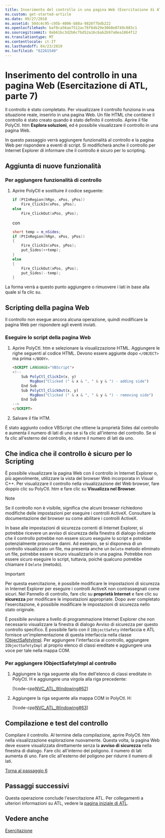 ```yaml
---
title: Inserimento del controllo in una pagina Web (Esercitazione di ATL, parte 7)
ms.custom: get-started-article
ms.date: 09/27/2018
ms.assetid: 50dc4c95-c95b-4006-b88a-9826f7bdb222
ms.openlocfilehash: baf0ca56ae7512ac76f64b29e3060e0749c083c1
ms.sourcegitcommit: 0ab61bc3d2b6cfbd52a16c6ab2b97a8ea1864f12
ms.translationtype: MT
ms.contentlocale: it-IT
ms.lasthandoff: 04/23/2019
ms.locfileid: "62261540"
---
```

# <a name="putting-the-control-on-a-web-page-atl-tutorial-part-7"></a>Inserimento del controllo in una pagina Web (Esercitazione di ATL, parte 7)

Il controllo è stato completato. Per visualizzare il controllo funziona in una situazione reale, inserirlo in una pagina Web. Un file HTML che contiene il controllo è stato creato quando è stato definito il controllo. Aprire il file PolyCtl. htm **Esplora soluzioni**, ed è possibile visualizzare il controllo in una pagina Web.

In questo passaggio verrà aggiungere funzionalità al controllo e la pagina Web per rispondere a eventi di script. Si modificherà anche il controllo per Internet Explorer di informare che il controllo è sicuro per lo scripting.

## <a name="adding-new-functionality"></a>Aggiunta di nuove funzionalità

### <a name="to-add-control-features"></a>Per aggiungere funzionalità di controllo

1. Aprire PolyCtl e sostituire il codice seguente:

    ```cpp
    if (PtInRegion(hRgn, xPos, yPos))
        Fire_ClickIn(xPos, yPos);
    else
        Fire_ClickOut(xPos, yPos);
    ```

    con

    ```cpp
    short temp = m_nSides;
    if (PtInRegion(hRgn, xPos, yPos))
    {
        Fire_ClickIn(xPos, yPos);
        put_Sides(++temp);
    }
    else
    {
        Fire_ClickOut(xPos, yPos);
        put_Sides(--temp);
    }
    ```

La forma verrà a questo punto aggiungere o rimuovere i lati in base alla quale si fa clic su.

## <a name="scripting-the-web-page"></a>Scripting della pagina Web

Il controllo non esegue ancora alcuna operazione, quindi modificare la pagina Web per rispondere agli eventi inviati.

### <a name="to-script-the-web-page"></a>Eseguire lo script della pagina Web

1. Aprire PolyCtl. htm e selezionare la visualizzazione HTML. Aggiungere le righe seguenti al codice HTML. Devono essere aggiunte dopo `</OBJECT>` ma prima `</BODY>`.

    ```html
    <SCRIPT LANGUAGE="VBScript">
    <!--
        Sub PolyCtl_ClickIn(x, y)
            MsgBox("Clicked (" & x & ", " & y & ") - adding side")
        End Sub
        Sub PolyCtl_ClickOut(x, y)
            MsgBox("Clicked (" & x & ", " & y & ") - removing side")
        End Sub
    -->
    </SCRIPT>
    ```

1. Salvare il file HTM.

È stato aggiunto codice VBScript che ottiene la proprietà Sides dal controllo e aumenta il numero di lati di uno se si fa clic all'interno del controllo. Se si fa clic all'esterno del controllo, è ridurre il numero di lati da uno.

## <a name="indicating-that-the-control-is-safe-for-scripting"></a>Che indica che il controllo è sicuro per lo Scripting

È possibile visualizzare la pagina Web con il controllo in Internet Explorer o, più agevolmente, utilizzare la vista del browser Web incorporata in Visual C++. Per visualizzare il controllo nella visualizzazione del Web browser, fare doppio clic su PolyCtl. htm e fare clic su **Visualizza nel Browser**.

> [!NOTE]
> Se il controllo non è visibile, significa che alcuni browser richiedono modifiche delle impostazioni per eseguire i controlli ActiveX. Consultare la documentazione del browser su come abilitare i controlli ActiveX.

In base alle impostazioni di sicurezza correnti di Internet Explorer, si potrebbe ricevere un avviso di sicurezza della finestra di dialogo indicante che il controllo potrebbe non essere sicuro eseguire lo script e potrebbe potenzialmente provocare danni. Ad esempio, se si disponeva di un controllo visualizzato un file, ma presenta anche un `Delete` metodo eliminato un file, potrebbe essere sicuro visualizzarlo in una pagina. Potrebbe non essere sicuro eseguire lo script, tuttavia, poiché qualcuno potrebbe chiamare il `Delete` (metodo).

> [!IMPORTANT]
> Per questa esercitazione, è possibile modificare le impostazioni di sicurezza in Internet Explorer per eseguire i controlli ActiveX non contrassegnati come sicuri. Nel Pannello di controllo, fare clic su **proprietà Internet** e fare clic su **sicurezza** per modificare le impostazioni appropriate. Dopo aver completato l'esercitazione, è possibile modificare le impostazioni di sicurezza nello stato originale.

È possibile avvisare a livello di programmazione Internet Explorer che non necessario visualizzare la finestra di dialogo Avviso di sicurezza per questo controllo specifico. È possibile farlo con il `IObjectSafety` interfaccia e ATL fornisce un'implementazione di questa interfaccia nella classe [IObjectSafetyImpl](../atl/reference/iobjectsafetyimpl-class.md). Per aggiungere l'interfaccia al controllo, aggiungere `IObjectSafetyImpl` al proprio elenco di classi ereditate e aggiungere una voce per tale nella mappa COM.

### <a name="to-add-iobjectsafetyimpl-to-the-control"></a>Per aggiungere IObjectSafetyImpl al controllo

1. Aggiungere la riga seguente alla fine dell'elenco di classi ereditate in PolyCtl. H e aggiungere una virgola alla riga precedente:

    [!code-cpp[NVC_ATL_Windowing#62](../atl/codesnippet/cpp/putting-the-control-on-a-web-page-atl-tutorial-part-7_1.h)]

1. Aggiungere la riga seguente alla mappa COM in PolyCtl. H:

    [!code-cpp[NVC_ATL_Windowing#63](../atl/codesnippet/cpp/putting-the-control-on-a-web-page-atl-tutorial-part-7_2.h)]

## <a name="building-and-testing-the-control"></a>Compilazione e test del controllo

Compilare il controllo. Al termine della compilazione, aprire PolyCtl. htm nella visualizzazione esplorazione nuovamente. Questa volta, la pagina Web deve essere visualizzata direttamente senza la **avviso di sicurezza** nella finestra di dialogo. Fare clic all'interno del poligono. il numero di lati aumenta di uno. Fare clic all'esterno del poligono per ridurre il numero di lati.

[Torna al passaggio 6](../atl/adding-a-property-page-atl-tutorial-part-6.md)

## <a name="next-steps"></a>Passaggi successivi

Questa operazione conclude l'esercitazione ATL. Per collegamenti a ulteriori informazioni su ATL, vedere la [pagina iniziale di ATL](../atl/active-template-library-atl-concepts.md).

## <a name="see-also"></a>Vedere anche

[Esercitazione](../atl/active-template-library-atl-tutorial.md)
